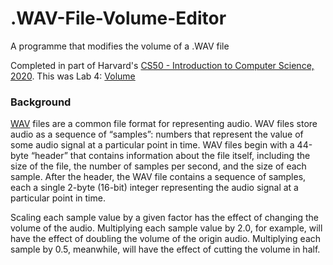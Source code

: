 # .WAV-File-Volume-Editor
A programme that modifies the volume of a .WAV file

Completed in part of Harvard's [CS50 - Introduction to Computer Science, 2020](https://cs50.harvard.edu/x/2020/).
This was Lab 4: [Volume](https://cs50.harvard.edu/college/2020/fall/labs/4/)

### Background
[WAV](https://docs.fileformat.com/audio/wav/) files are a common file format for representing audio. WAV files store audio as a sequence of “samples”: numbers that represent the value of some audio signal at a particular point in time. WAV files begin with a 44-byte “header” that contains information about the file itself, including the size of the file, the number of samples per second, and the size of each sample. After the header, the WAV file contains a sequence of samples, each a single 2-byte (16-bit) integer representing the audio signal at a particular point in time.

Scaling each sample value by a given factor has the effect of changing the volume of the audio. Multiplying each sample value by 2.0, for example, will have the effect of doubling the volume of the origin audio. Multiplying each sample by 0.5, meanwhile, will have the effect of cutting the volume in half.
